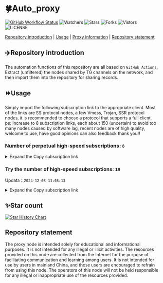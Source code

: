# 🍀Auto_proxy
[![GitHub Workflow Status](https://img.shields.io/github/actions/workflow/status/PangTouY00/Auto_proxy/main.yml?branch=main)](https://github.com/PangTouY00/Auto_proxy/actions/workflows/main.yml?branch=main) 
![Watchers](https://img.shields.io/github/watchers/w1770946466/Auto_proxy) ![Stars](https://img.shields.io/github/stars/PangTouY00/Auto_proxy) ![Forks](https://img.shields.io/github/forks/w1770946466/Auto_proxy) ![Vistors](https://visitor-badge.laobi.icu/badge?page_id=PangTouY00.Auto_proxy) ![LICENSE](https://img.shields.io/badge/license-CC%20BY--SA%204.0-green.svg)

[Repository introduction](https://github.com/PangTouY00/Auto_proxy#Repositoryintroduction) | [Usage](https://github.com/PangTouY00/Auto_proxy#Usage) | [Proxy information](https://github.com/PangTouY00/Auto_proxy#Proxyinformation) | [Repository statement](https://github.com/PangTouY00/Auto_proxy#Repositorystatement)

## ✈️Repository introduction
The automation functions of this repository are all based on `GitHub Actions`,
Extract (unfiltered) the nodes shared by TG channels on the network, and then import them into the repository for sharing records.

## ⏩Usage
Simply import the following subscription link to the appropriate client. Most of the links are SS protocol nodes, a few Vmess, Trojan, SSR protocol nodes, it is recommended to choose a protocol that supports a full client.
ps: Increase to 8 subscription links, each about 150 (uncertain) to avoid too many nodes caused by software lag, recent nodes are of high quality, welcome to use, have good opinions can also feedback thank you!!

### Number of perpetual high-speed subscriptions: `8`

<details>
  <summary>Expand the Copy subscription link</summary>

  
- [Multiprotocol Base64 encoding](https://raw.githubusercontent.com/PangTouY00/Auto_proxy/main/Long_term_subscription1)
`https://raw.githubusercontent.com/PangTouY00/Auto_proxy/main/Long_term_subscription_num`
`Total number of merge nodes: 2407`

- [Multiprotocol Base64 encoding](https://raw.githubusercontent.com/PangTouY00/Auto_proxy/main/Long_term_subscription1)
`https://raw.githubusercontent.com/PangTouY00/Auto_proxy/main/Long_term_subscription1`
`Total number of merge nodes: 301`

- [Multiprotocol Base64 encoding](https://raw.githubusercontent.com/PangTouY00/Auto_proxy/main/Long_term_subscription2)
`https://raw.githubusercontent.com/PangTouY00/Auto_proxy/main/Long_term_subscription2`
`Total number of merge nodes: 301`

- [Multiprotocol Base64 encoding](https://raw.githubusercontent.com/PangTouY00/Auto_proxy/main/Long_term_subscription3)
`https://raw.githubusercontent.com/PangTouY00/Auto_proxy/main/Long_term_subscription3`
`Total number of merge nodes: 301`

- [Multiprotocol Base64 encoding](https://raw.githubusercontent.com/PangTouY00/Auto_proxy/main/Long_term_subscription4)
`https://raw.githubusercontent.com/PangTouY00/Auto_proxy/main/Long_term_subscription4`
`Total number of merge nodes: 301`

- [Multiprotocol Base64 encoding](https://raw.githubusercontent.comPangTouY00/Auto_proxy/main/Long_term_subscription5)
`https://raw.githubusercontent.com/PangTouY00/Auto_proxy/main/Long_term_subscription5`
`Total number of merge nodes: 301`

- [Multiprotocol Base64 encoding](https://raw.githubusercontent.com/PangTouY00/Auto_proxy/main/Long_term_subscription6)
`https://raw.githubusercontent.com/PangTouY00/Auto_proxy/main/Long_term_subscription6`
`Total number of merge nodes: 301`

- [Multiprotocol Base64 encoding](https://raw.githubusercontent.com/PangTouY00/Auto_proxy/main/Long_term_subscription7)
`https://raw.githubusercontent.com/PangTouY00/Auto_proxy/main/Long_term_subscription7`
`Total number of merge nodes: 301`

- [Multiprotocol Base64 encoding](https://raw.githubusercontent.com/PangTouY00/Auto_proxy/main/Long_term_subscription8)
`https://raw.githubusercontent.com/PangTouY00/Auto_proxy/main/Long_term_subscription8`
`Total number of merge nodes: 300`

- [Clash subscription](https://raw.githubusercontent.com/PangTouY00/Auto_proxy/main/Long_term_subscription2.yaml)
`https://raw.githubusercontent.com/PangTouY00/Auto_proxy/main/Long_term_subscription1.yaml`


- [Clash subscription](https://raw.githubusercontent.com/PangTouY00/Auto_proxy/main/Long_term_subscription2.yaml)
`https://raw.githubusercontent.com/PangTouY00/Auto_proxy/main/Long_term_subscription2.yaml`


- [Clash subscription](https://raw.githubusercontent.com/PangTouY00/Auto_proxy/main/Long_term_subscription3.yaml)
`https://raw.githubusercontent.com/PangTouY00/Auto_proxy/main/Long_term_subscription3.yaml`
  
</details>

### Try the number of high-speed subscriptions: `19`
Updata：`2024-12-08 11:08:13`


<details>
  <summary>Expand the Copy subscription link</summary>  












































































































































































































































































































































































































































































































































































































































































































































































































































































































































































































































































































































































































































































































































































































































































































































































































































































































































































































































































































































































































































































































































































































































































































































































































































































































































































































































































































































































































































































































































































































































































































































































































































































































































































































































































































































































































































































































































































































































































































































































































































































































































































































































































































































































































































































































































































































































































































































































































































































































































































































































































































































































































































































































































































































































































































































































































































































































































































































































































































































































































































































































































































































































































































































































































































































































































































































































































































































































































































































































































































































































































































































































































































































































































































































































































































































































































































































































































































































































































































































































































































































































































































































































































































































































































































































































































































































































































































































































































































































































































































































































































































































































































































































































































































































































































































































































































































































































































































































































































































































































































































































































































































































































































































































































































































































































































































































































































































































































































































































































































































































































































































































































































































































































































































































































































































































































































































































































































































































































































































































































































































































































































































































































































































































































































































































































































































































































































































































































































































































































































































































































































































































































































































































































































































































































































































































































































































































































































































































































































































































































































































































































































































































































































































































































































































































































































































































































































































































































































































































































































































































































































































































































































































































































































































































































































































































































































































































































































































































































































































































































































































































































































































































































































































































































































































































































































































































































































































































































































































































































































































































































































































































































































































































































































































































































































































>Trial subscription：
`https://xueyejiasu.com/api/v1/client/subscribe?token=9c6742d98d8fa6e09dea611cf6294ec9`




>Trial subscription：
`https://vpn.sudatech.store/api/v1/client/subscribe?token=e9d4a38b0d684e117b196ffe2704efcc`




>Trial subscription：
`https://dashuai.us/api/v1/client/subscribe?token=dd7da1bcbf5735d317ac1b2f4aca5ea7`




>Trial subscription：
`https://vt.louwangzhiyu.xyz/api/v1/client/subscribe?token=bd466609a4609db0c62b214c84a66ebf`




>Trial subscription：
`https://qingyun.zybs.eu.org/api/v1/client/subscribe?token=eaee829df2c37550afe668960c3ee80d`




>Trial subscription：
`https://www.kuaidog006.top/api/v1/client/subscribe?token=5f791bb00a445d37bb1fc6847ad35384`




>Trial subscription：
`https://dl.vfkum.website/api/v1/client/subscribe?token=02432dbc1e9a04db4eef80803cb10c2f`




>Trial subscription：
`https://sulink.pro/api/v1/client/subscribe?token=481fdbc8fbf1161d4bb3ef8e9086a02d`




>Trial subscription：
`https://sq9xy6.cpminig.com/api/v1/client/subscribe?token=030524fc2e7d6e3f53f90377f296a347`




>Trial subscription：
`https://666666222.xyz/api/v1/client/subscribe?token=bfd80c7bbae7aece9204746b7105c767`




>Trial subscription：
`https://needss.link/api/v1/client/subscribe?token=845585bf5aeb8fbe9cd8cba1514e09bc`




>Trial subscription：
`https://hy-2.com/api/v1/client/subscribe?token=1c8bb9bb9cbe075a25dc8d4308f4a3b3`




>Trial subscription：
`https://nodefree.githubrowcontent.com/2024/12/20241207.txt`




>Trial subscription：
`https://ch.louwangzhiyu.xyz/api/v1/client/subscribe?token=baa4314aeac8bbd6f7a811adbc88a015`




>Trial subscription：
`https://v2rayshare.githubrowcontent.com/2024/12/20241208.txt`




>Trial subscription：
`https://lanmaoyun.icu/api/v1/client/subscribe?token=d04f94d6d7ec82870d2bd005277a50fb`




>Trial subscription：
`https://fs.v2rayse.com/share/20241208/qamtuto1gr.txt`




>Trial subscription：
`https://vpn.127414.xyz/api/v1/client/subscribe?token=8b9e27d8b7a19d34bcce4c4a981d3288`




>Trial subscription：
`https://www.kuaidog009.top/api/v1/client/subscribe?token=c07ab30314158921d3a710e7c49e576f`



</details>

## ✨Star count
[![Star History Chart](https://api.star-history.com/svg?repos=PangTouY00/Auto_proxy&type=Date)](https://star-history.com/#w1770946466/Auto_proxy&Date)



## Repository statement
The proxy node is intended solely for educational and informational purposes. It is not intended for any illegal or illicit activities. The resources provided on this node are collected from the Internet for the purpose of facilitating communication and learning among users. It is not intended for use by users in mainland China, and those users are encouraged to refrain from using this node. The operators of this node will not be held responsible for any illegal or inappropriate use of the resources provided.
